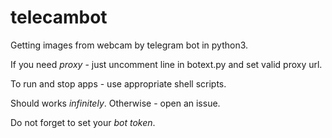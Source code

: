 # telecambot
Getting images from webcam by telegram bot in python3.


If you need <i>proxy</i> - just uncomment line in botext.py and set valid proxy url.


To run and stop apps - use appropriate shell scripts.


Should works <i>infinitely</i>. Otherwise - open an issue.


Do not forget to set your <i>bot token</i>.